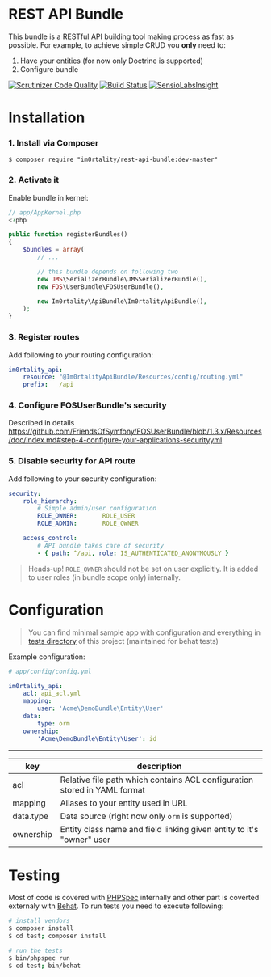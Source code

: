 # REST API Bundle

This bundle is a RESTful API building tool making process as fast as possible. For example, to achieve simple CRUD you **only** need to:

1. Have your entities (for now only Doctrine is supported)
2. Configure bundle

[![Scrutinizer Code Quality](https://scrutinizer-ci.com/g/Im0rtality/rest-api-bundle/badges/quality-score.png?b=master)](https://scrutinizer-ci.com/g/Im0rtality/rest-api-bundle/?branch=master)
[![Build Status](https://travis-ci.org/Im0rtality/rest-api-bundle.svg?branch=master)](https://travis-ci.org/Im0rtality/rest-api-bundle)
[![SensioLabsInsight](https://insight.sensiolabs.com/projects/79784322-e4c4-4b26-84ca-1e657940b809/mini.png)](https://insight.sensiolabs.com/projects/79784322-e4c4-4b26-84ca-1e657940b809)

# Installation

### 1. Install via Composer

    $ composer require "im0rtality/rest-api-bundle:dev-master"

### 2. Activate it

Enable bundle in kernel:

```php
// app/AppKernel.php
<?php

public function registerBundles()
{
    $bundles = array(
        // ...

        // this bundle depends on following two
        new JMS\SerializerBundle\JMSSerializerBundle(),
        new FOS\UserBundle\FOSUserBundle(),

        new Im0rtality\ApiBundle\Im0rtalityApiBundle(),
    );
}

```

### 3. Register routes

Add following to your routing configuration:

```yml
im0rtality_api:
    resource: "@Im0rtalityApiBundle/Resources/config/routing.yml"
    prefix:   /api

```

### 4. Configure FOSUserBundle's security

Described in details https://github.com/FriendsOfSymfony/FOSUserBundle/blob/1.3.x/Resources/doc/index.md#step-4-configure-your-applications-securityyml

### 5. Disable security for API route

Add following to your security configuration:

```yml
security:
    role_hierarchy:
        # Simple admin/user configuration
        ROLE_OWNER:       ROLE_USER
        ROLE_ADMIN:       ROLE_OWNER

    access_control:
        # API bundle takes care of security
        - { path: ^/api, role: IS_AUTHENTICATED_ANONYMOUSLY }
```

> Heads-up! `ROLE_OWNER` should not be set on user explicitly. It is added to user roles (in bundle scope only) internally.

# Configuration

> You can find minimal sample app with configuration and everything in [tests directory](https://github.com/Im0rtality/rest-api-bundle/tree/master/test) of this project (maintained for behat tests)

Example configuration:

```yml
# app/config/config.yml

im0rtality_api:
    acl: api_acl.yml
    mapping:
        user: 'Acme\DemoBundle\Entity\User'
    data:
        type: orm
    ownership:
        'Acme\DemoBundle\Entity\User': id
```

-----------
key | description
----|------
acl | Relative file path which contains ACL configuration stored in YAML format
mapping | Aliases to your entity used in URL
data.type | Data source (right now only `orm` is supported)
ownership | Entity class name and field linking given entity to it's "owner" user

# Testing

Most of code is covered with [PHPSpec](https://github.com/phpspec/phpspec) internally and other part is coverted externaly with [Behat](). To run tests you need to execute following:

```bash
# install vendors
$ composer install
$ cd test; composer install

# run the tests
$ bin/phpspec run
$ cd test; bin/behat
```

